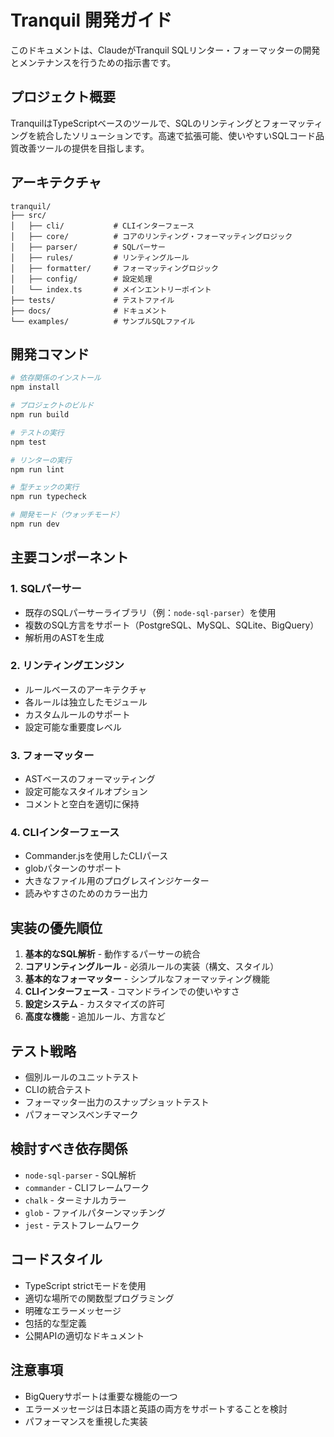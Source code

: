# Tranquil 開発ガイド

このドキュメントは、ClaudeがTranquil SQLリンター・フォーマッターの開発とメンテナンスを行うための指示書です。

## プロジェクト概要

TranquilはTypeScriptベースのツールで、SQLのリンティングとフォーマッティングを統合したソリューションです。高速で拡張可能、使いやすいSQLコード品質改善ツールの提供を目指します。

## アーキテクチャ

```
tranquil/
├── src/
│   ├── cli/           # CLIインターフェース
│   ├── core/          # コアのリンティング・フォーマッティングロジック
│   ├── parser/        # SQLパーサー
│   ├── rules/         # リンティングルール
│   ├── formatter/     # フォーマッティングロジック
│   ├── config/        # 設定処理
│   └── index.ts       # メインエントリーポイント
├── tests/             # テストファイル
├── docs/              # ドキュメント
└── examples/          # サンプルSQLファイル
```

## 開発コマンド

```bash
# 依存関係のインストール
npm install

# プロジェクトのビルド
npm run build

# テストの実行
npm test

# リンターの実行
npm run lint

# 型チェックの実行
npm run typecheck

# 開発モード（ウォッチモード）
npm run dev
```

## 主要コンポーネント

### 1. SQLパーサー
- 既存のSQLパーサーライブラリ（例：`node-sql-parser`）を使用
- 複数のSQL方言をサポート（PostgreSQL、MySQL、SQLite、BigQuery）
- 解析用のASTを生成

### 2. リンティングエンジン
- ルールベースのアーキテクチャ
- 各ルールは独立したモジュール
- カスタムルールのサポート
- 設定可能な重要度レベル

### 3. フォーマッター
- ASTベースのフォーマッティング
- 設定可能なスタイルオプション
- コメントと空白を適切に保持

### 4. CLIインターフェース
- Commander.jsを使用したCLIパース
- globパターンのサポート
- 大きなファイル用のプログレスインジケーター
- 読みやすさのためのカラー出力

## 実装の優先順位

1. **基本的なSQL解析** - 動作するパーサーの統合
2. **コアリンティングルール** - 必須ルールの実装（構文、スタイル）
3. **基本的なフォーマッター** - シンプルなフォーマッティング機能
4. **CLIインターフェース** - コマンドラインでの使いやすさ
5. **設定システム** - カスタマイズの許可
6. **高度な機能** - 追加ルール、方言など

## テスト戦略

- 個別ルールのユニットテスト
- CLIの統合テスト
- フォーマッター出力のスナップショットテスト
- パフォーマンスベンチマーク

## 検討すべき依存関係

- `node-sql-parser` - SQL解析
- `commander` - CLIフレームワーク
- `chalk` - ターミナルカラー
- `glob` - ファイルパターンマッチング
- `jest` - テストフレームワーク

## コードスタイル

- TypeScript strictモードを使用
- 適切な場所での関数型プログラミング
- 明確なエラーメッセージ
- 包括的な型定義
- 公開APIの適切なドキュメント

## 注意事項

- BigQueryサポートは重要な機能の一つ
- エラーメッセージは日本語と英語の両方をサポートすることを検討
- パフォーマンスを重視した実装

